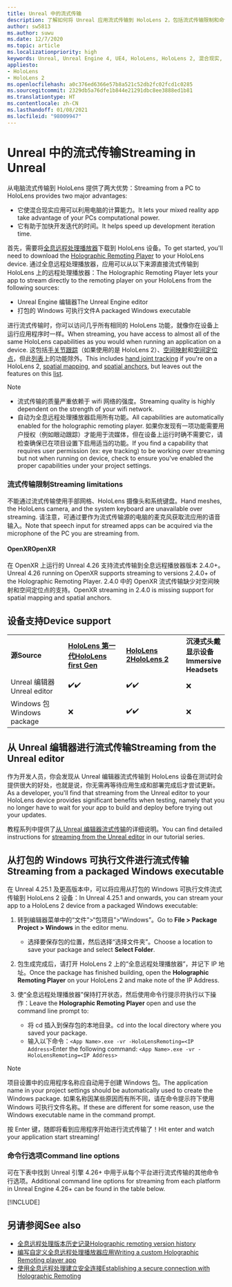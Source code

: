```yaml
---
title: Unreal 中的流式传输
description: 了解如何将 Unreal 应用流式传输到 HoloLens 2，包括流式传输限制和命令行选项。
author: sw5813
ms.author: suwu
ms.date: 12/7/2020
ms.topic: article
ms.localizationpriority: high
keywords: Unreal, Unreal Engine 4, UE4, HoloLens, HoloLens 2, 混合现实, 流式传输, 电脑, 全息应用远程处理, 全息远程处理播放器, 文档, 混合现实头戴显示设备, windows 混合现实头戴显示设备, 虚拟现实头戴显示设备
appliesto:
- HoloLens
- HoloLens 2
ms.openlocfilehash: a0c376ed6366e57b8a521c52db2fc02fcd1c0285
ms.sourcegitcommit: 2329db5a76dfe1b844e21291dbc8ee3888ed1b81
ms.translationtype: HT
ms.contentlocale: zh-CN
ms.lasthandoff: 01/08/2021
ms.locfileid: "98009947"
---
```

# <a name="streaming-in-unreal"></a><span data-ttu-id="23693-104">Unreal 中的流式传输</span><span class="sxs-lookup"><span data-stu-id="23693-104">Streaming in Unreal</span></span>

<span data-ttu-id="23693-105">从电脑流式传输到 HoloLens 提供了两大优势：</span><span class="sxs-lookup"><span data-stu-id="23693-105">Streaming from a PC to HoloLens provides two major advantages:</span></span> 
* <span data-ttu-id="23693-106">它使混合现实应用可以利用电脑的计算能力。</span><span class="sxs-lookup"><span data-stu-id="23693-106">It lets your mixed reality app take advantage of your PCs computational power.</span></span> 
* <span data-ttu-id="23693-107">它有助于加快开发迭代的时间。</span><span class="sxs-lookup"><span data-stu-id="23693-107">It helps speed up development iteration time.</span></span> 

<span data-ttu-id="23693-108">首先，需要将[全息远程处理播放器](../platform-capabilities-and-apis/holographic-remoting-player.md)下载到 HoloLens 设备。</span><span class="sxs-lookup"><span data-stu-id="23693-108">To get started, you'll need to download the [Holographic Remoting Player](../platform-capabilities-and-apis/holographic-remoting-player.md) to your HoloLens device.</span></span> <span data-ttu-id="23693-109">通过全息远程处理播放器，应用可以从以下来源直接流式传输到 HoloLens 上的远程处理播放器：</span><span class="sxs-lookup"><span data-stu-id="23693-109">The Holographic Remoting Player lets your app to stream  directly to the remoting player on your HoloLens from the following sources:</span></span>

* <span data-ttu-id="23693-110">Unreal Engine 编辑器</span><span class="sxs-lookup"><span data-stu-id="23693-110">The Unreal Engine editor</span></span>
* <span data-ttu-id="23693-111">打包的 Windows 可执行文件</span><span class="sxs-lookup"><span data-stu-id="23693-111">A packaged Windows executable</span></span> 

<span data-ttu-id="23693-112">进行流式传输时，你可以访问几乎所有相同的 HoloLens 功能，就像你在设备上运行应用程序时一样。</span><span class="sxs-lookup"><span data-stu-id="23693-112">When streaming, you have access to almost all of the same HoloLens capabilities as you would when running an application on a device.</span></span> <span data-ttu-id="23693-113">这包括[手关节跟踪](unreal-hand-tracking.md)（如果使用的是 HoloLens 2）、[空间映射](unreal-spatial-mapping.md)和[空间定位点](unreal-spatial-anchors.md)，但此[列表](../platform-capabilities-and-apis/holographic-remoting-troubleshooting.md)上的功能除外。</span><span class="sxs-lookup"><span data-stu-id="23693-113">This includes [hand joint tracking](unreal-hand-tracking.md) if you're on a HoloLens 2, [spatial mapping](unreal-spatial-mapping.md), and [spatial anchors](unreal-spatial-anchors.md), but leaves out the features on this [list](../platform-capabilities-and-apis/holographic-remoting-troubleshooting.md).</span></span> 

> [!NOTE]
> * <span data-ttu-id="23693-114">流式传输的质量严重依赖于 wifi 网络的强度。</span><span class="sxs-lookup"><span data-stu-id="23693-114">Streaming quality is highly dependent on the strength of your wifi network.</span></span>
> * <span data-ttu-id="23693-115">自动为全息远程处理播放器启用所有功能。</span><span class="sxs-lookup"><span data-stu-id="23693-115">All capabilities are automatically enabled for the holographic remoting player.</span></span> <span data-ttu-id="23693-116">如果你发现有一项功能需要用户授权（例如眼动跟踪）才能用于流媒体，但在设备上运行时确不需要它，请检查确保已在项目设置下启用适当的功能。</span><span class="sxs-lookup"><span data-stu-id="23693-116">If you find a capability that requires user permission (ex: eye tracking) to be working over streaming but not when running on device, check to ensure you've enabled the proper capabilities under your project settings.</span></span>

### <a name="streaming-limitations"></a><span data-ttu-id="23693-117">流式传输限制</span><span class="sxs-lookup"><span data-stu-id="23693-117">Streaming limitations</span></span>

<span data-ttu-id="23693-118">不能通过流式传输使用手部网格、HoloLens 摄像头和系统键盘。</span><span class="sxs-lookup"><span data-stu-id="23693-118">Hand meshes, the HoloLens camera, and the system keyboard are unavailable over streaming.</span></span> <span data-ttu-id="23693-119">请注意，可通过要作为流式传输源的电脑的麦克风获取流应用的语音输入。</span><span class="sxs-lookup"><span data-stu-id="23693-119">Note that speech input for streamed apps can be acquired via the microphone of the PC you are streaming from.</span></span>

#### <a name="openxr"></a><span data-ttu-id="23693-120">OpenXR</span><span class="sxs-lookup"><span data-stu-id="23693-120">OpenXR</span></span>

<span data-ttu-id="23693-121">在 OpenXR 上运行的 Unreal 4.26 支持流式传输到全息远程播放器版本 2.4.0+。</span><span class="sxs-lookup"><span data-stu-id="23693-121">Unreal 4.26 running on OpenXR supports streaming to versions 2.4.0+ of the Holographic Remoting Player.</span></span> <span data-ttu-id="23693-122">2\.4.0 中的 OpenXR 流式传输缺少对空间映射和空间定位点的支持。</span><span class="sxs-lookup"><span data-stu-id="23693-122">OpenXR streaming in 2.4.0 is missing support for spatial mapping and spatial anchors.</span></span> 

## <a name="device-support"></a><span data-ttu-id="23693-123">设备支持</span><span class="sxs-lookup"><span data-stu-id="23693-123">Device support</span></span>

<table>
    <colgroup>
    <col width="33%" />
    <col width="33%" />
    <col width="33%" />
    </colgroup>
    <tr>
        <td><span data-ttu-id="23693-124"><strong>源</strong></span><span class="sxs-lookup"><span data-stu-id="23693-124"><strong>Source</strong></span></span></td>
        <td><span data-ttu-id="23693-125"><a href="https://docs.microsoft.com/hololens/hololens1-hardware"><strong>HoloLens 第一代</strong></a></span><span class="sxs-lookup"><span data-stu-id="23693-125"><a href="https://docs.microsoft.com/hololens/hololens1-hardware"><strong>HoloLens first Gen</strong></a></span></span></td>
        <td><span data-ttu-id="23693-126"><a href="https://www.microsoft.com/hololens/hardware"><strong>HoloLens 2</strong></a></span><span class="sxs-lookup"><span data-stu-id="23693-126"><a href="https://www.microsoft.com/hololens/hardware"><strong>HoloLens 2</strong></a></span></span></td>
        <td><span data-ttu-id="23693-127"><strong>沉浸式头戴显示设备</strong></span><span class="sxs-lookup"><span data-stu-id="23693-127"><strong>Immersive Headsets</strong></span></span></td>
    </tr>
     <tr>
        <td><span data-ttu-id="23693-128">Unreal 编辑器</span><span class="sxs-lookup"><span data-stu-id="23693-128">Unreal editor</span></span></td>
        <td><span data-ttu-id="23693-129">✔️</span><span class="sxs-lookup"><span data-stu-id="23693-129">✔️</span></span></td>
        <td><span data-ttu-id="23693-130">✔️</span><span class="sxs-lookup"><span data-stu-id="23693-130">✔️</span></span></td>
        <td>❌</td>
    </tr>
    <tr>
        <td><span data-ttu-id="23693-131">Windows 包</span><span class="sxs-lookup"><span data-stu-id="23693-131">Windows package</span></span></td>
        <td>❌</td>
        <td><span data-ttu-id="23693-132">✔️</span><span class="sxs-lookup"><span data-stu-id="23693-132">✔️</span></span></td>
        <td>❌</td>
    </tr>

</table>

## <a name="streaming-from-the-unreal-editor"></a><span data-ttu-id="23693-133">从 Unreal 编辑器进行流式传输</span><span class="sxs-lookup"><span data-stu-id="23693-133">Streaming from the Unreal editor</span></span>

<span data-ttu-id="23693-134">作为开发人员，你会发现从 Unreal 编辑器流式传输到 HoloLens 设备在测试时会提供很大的好处，也就是说，你无需再等待应用生成和部署完成后才尝试更新。</span><span class="sxs-lookup"><span data-stu-id="23693-134">As a developer, you'll find that streaming from the Unreal editor to your HoloLens device provides significant benefits when testing, namely that you no longer have to wait for your app to build and deploy before trying out your updates.</span></span>

<span data-ttu-id="23693-135">教程系列中提供了[从 Unreal 编辑器流式传输](tutorials/unreal-uxt-ch6.md#device-only-streaming)的详细说明。</span><span class="sxs-lookup"><span data-stu-id="23693-135">You can find detailed instructions for [streaming from the Unreal editor](tutorials/unreal-uxt-ch6.md#device-only-streaming) in our tutorial series.</span></span>

## <a name="streaming-from-a-packaged-windows-executable"></a><span data-ttu-id="23693-136">从打包的 Windows 可执行文件进行流式传输</span><span class="sxs-lookup"><span data-stu-id="23693-136">Streaming from a packaged Windows executable</span></span>

<span data-ttu-id="23693-137">在 Unreal 4.25.1 及更高版本中，可以将应用从打包的 Windows 可执行文件流式传输到 HoloLens 2 设备：</span><span class="sxs-lookup"><span data-stu-id="23693-137">In Unreal 4.25.1 and onwards, you can stream your app to a HoloLens 2 device from a packaged Windows executable:</span></span> 

1. <span data-ttu-id="23693-138">转到编辑器菜单中的“文件”>“包项目”>“Windows”。</span><span class="sxs-lookup"><span data-stu-id="23693-138">Go to **File > Package Project > Windows** in the editor menu.</span></span> 
    * <span data-ttu-id="23693-139">选择要保存包的位置，然后选择“选择文件夹”。</span><span class="sxs-lookup"><span data-stu-id="23693-139">Choose a location to save your package and select **Select Folder**.</span></span>

2. <span data-ttu-id="23693-140">包生成完成后，请打开 HoloLens 2 上的“全息远程处理播放器”，并记下 IP 地址。</span><span class="sxs-lookup"><span data-stu-id="23693-140">Once the package has finished building, open the **Holographic Remoting Player** on your HoloLens 2 and make note of the IP Address.</span></span> 
3. <span data-ttu-id="23693-141">使“全息远程处理播放器”保持打开状态，然后使用命令行提示符执行以下操作：</span><span class="sxs-lookup"><span data-stu-id="23693-141">Leave the **Holographic Remoting Player** open and use the command line prompt to:</span></span> 
    * <span data-ttu-id="23693-142">将 cd 插入到保存包的本地目录。</span><span class="sxs-lookup"><span data-stu-id="23693-142">cd into the local directory where you saved your package.</span></span>
    * <span data-ttu-id="23693-143">输入以下命令：`<App Name>.exe -vr -HoloLensRemoting=<IP Address>`</span><span class="sxs-lookup"><span data-stu-id="23693-143">Enter the following command: `<App Name>.exe -vr -HoloLensRemoting=<IP Address>`</span></span>

> [!NOTE]
> <span data-ttu-id="23693-144">项目设置中的应用程序名称应自动用于创建 Windows 包。</span><span class="sxs-lookup"><span data-stu-id="23693-144">The application name in your project settings should be automatically used to create the Windows package.</span></span> <span data-ttu-id="23693-145">如果名称因某些原因而有所不同，请在命令提示符下使用 Windows 可执行文件名称。</span><span class="sxs-lookup"><span data-stu-id="23693-145">If these are different for some reason, use the Windows executable name in the command prompt.</span></span>

<span data-ttu-id="23693-146">按 Enter 键，随即将看到应用程序开始进行流式传输了！</span><span class="sxs-lookup"><span data-stu-id="23693-146">Hit enter and watch your application start streaming!</span></span>

### <a name="command-line-options"></a><span data-ttu-id="23693-147">命令行选项</span><span class="sxs-lookup"><span data-stu-id="23693-147">Command line options</span></span>

<span data-ttu-id="23693-148">可在下表中找到 Unreal 引擎 4.26+ 中用于从每个平台进行流式传输的其他命令行选项。</span><span class="sxs-lookup"><span data-stu-id="23693-148">Additional command line options for streaming from each platform in Unreal Engine 4.26+ can be found in the table below.</span></span> 

[!INCLUDE[](includes/tabs-streaming-args.md)]

## <a name="see-also"></a><span data-ttu-id="23693-149">另请参阅</span><span class="sxs-lookup"><span data-stu-id="23693-149">See also</span></span>

* [<span data-ttu-id="23693-150">全息远程处理版本历史记录</span><span class="sxs-lookup"><span data-stu-id="23693-150">Holographic remoting version history</span></span>](../platform-capabilities-and-apis/holographic-remoting-version-history.md)
* [<span data-ttu-id="23693-151">编写自定义全息远程处理播放器应用</span><span class="sxs-lookup"><span data-stu-id="23693-151">Writing a custom Holographic Remoting player app</span></span>](../platform-capabilities-and-apis/holographic-remoting-create-player.md)
* [<span data-ttu-id="23693-152">使用全息远程处理建立安全连接</span><span class="sxs-lookup"><span data-stu-id="23693-152">Establishing a secure connection with Holographic Remoting</span></span>](../platform-capabilities-and-apis/holographic-remoting-secure-connection.md)
